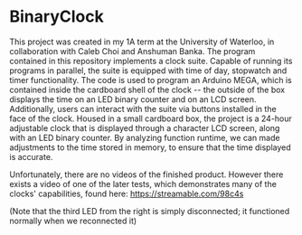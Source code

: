 # BinaryClock
This project was created in my 1A term at the University of Waterloo, in collaboration with Caleb Choi and Anshuman Banka.
The program contained in this repository implements a clock suite. Capable of running its programs in parallel, the suite is equipped with time of day, stopwatch and timer functionality. The code is used to program an Arduino MEGA, which is contained inside the cardboard shell of the clock -- the outside of the box displays the time on an LED binary counter and on an LCD screen.  Additionally, users can interact with the suite via buttons installed in the face of the clock.  Housed in a small cardboard box, the project is a 24-hour adjustable clock that is displayed through a character LCD screen, along with an LED binary counter. By analyzing function runtime, we can made adjustments to the time stored in memory, to ensure that the time displayed is accurate.

Unfortunately, there are no videos of the finished product.  However there exists a video of one of the later tests, which demonstrates many of the clocks' capabilities, found here: https://streamable.com/98c4s

(Note that the third LED from the right is simply disconnected; it functioned normally when we reconnected it)
